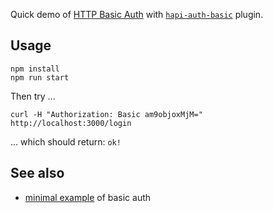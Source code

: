 Quick demo of [HTTP Basic Auth](http://en.wikipedia.org/wiki/Basic_access_authentication) with [`hapi-auth-basic`](https://github.com/hapijs/hapi-auth-basic) plugin.


## Usage

    npm install
    npm run start

Then try ...

    curl -H "Authorization: Basic am9objoxMjM=" http://localhost:3000/login 

... which should return: `ok!`


## See also

* [minimal example](https://github.com/joyrexus/sandbox/tree/master/basic-auth) of basic auth
